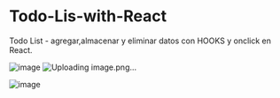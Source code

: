 # Todo-Lis-with-React
Todo List - agregar,almacenar y eliminar datos con HOOKS y onclick en React.

![image](https://github.com/JhojanBinary/Todo-Lis-with-React/assets/102551448/641e0bdf-7cf1-445b-853c-481038083be2)
![Uploading image.png…]()

![image](https://github.com/JhojanBinary/Todo-Lis-with-React/assets/102551448/708d80ac-d119-48a6-a837-07277487b33d)
